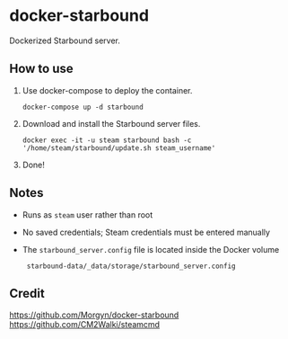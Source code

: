 # docker-starbound
Dockerized Starbound server.

## How to use
1) Use docker-compose to deploy the container.

       docker-compose up -d starbound

2) Download and install the Starbound server files.

       docker exec -it -u steam starbound bash -c '/home/steam/starbound/update.sh steam_username'
       
3) Done!

## Notes
- Runs as `steam` user rather than root
- No saved credentials; Steam credentials must be entered manually
- The `starbound_server.config` file is located inside the Docker volume  
       
       starbound-data/_data/storage/starbound_server.config

## Credit
https://github.com/Morgyn/docker-starbound  
https://github.com/CM2Walki/steamcmd
